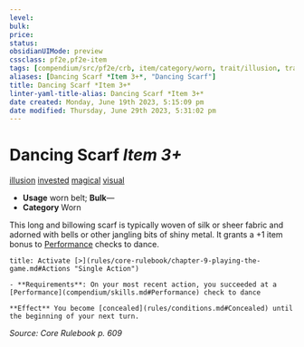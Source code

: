 ```yaml
---
level:
bulk:
price:
status:
obsidianUIMode: preview
cssclass: pf2e,pf2e-item
tags: [compendium/src/pf2e/crb, item/category/worn, trait/illusion, trait/invested, trait/magical, trait/visual]
aliases: [Dancing Scarf *Item 3+*, "Dancing Scarf"]
title: Dancing Scarf *Item 3+*
linter-yaml-title-alias: Dancing Scarf *Item 3+*
date created: Monday, June 19th 2023, 5:15:09 pm
date modified: Thursday, June 29th 2023, 5:31:02 pm
---
```


# Dancing Scarf *Item 3+*

[illusion](rules/traits/illusion.md) [invested](rules/traits/invested.md) [magical](rules/traits/magical.md) [visual](rules/traits/visual.md)  

- **Usage** worn belt; **Bulk**—
- **Category** Worn

This long and billowing scarf is typically woven of silk or sheer fabric and adorned with bells or other jangling bits of shiny metal. It grants a +1 item bonus to [Performance](compendium/skills.md#Performance) checks to dance.

```ad-embed-ability
title: Activate [>](rules/core-rulebook/chapter-9-playing-the-game.md#Actions "Single Action")

- **Requirements**: On your most recent action, you succeeded at a [Performance](compendium/skills.md#Performance) check to dance

**Effect** You become [concealed](rules/conditions.md#Concealed) until the beginning of your next turn.
```

*Source: Core Rulebook p. 609*
